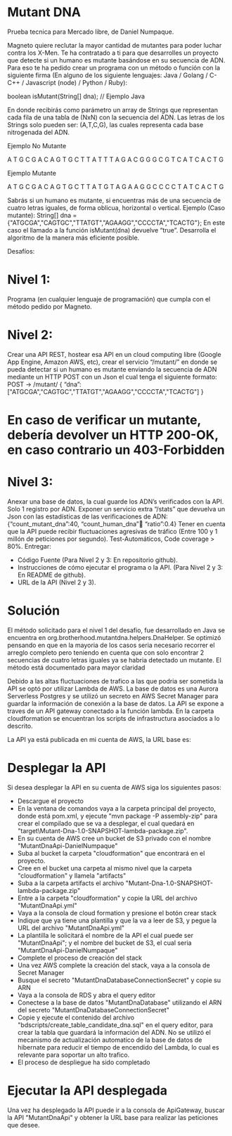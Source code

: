 # Mutant DNA
Prueba tecnica para Mercado libre, de Daniel Numpaque.

Magneto quiere reclutar la mayor cantidad de mutantes para poder luchar contra los X-Men.
Te ha contratado a ti para que desarrolles un proyecto que detecte si un humano es mutante basándose en su secuencia de ADN.
Para eso te ha pedido crear un programa con un método o función con la siguiente firma (En alguno de los siguiente lenguajes: Java / Golang / C-C++ / Javascript (node) / Python / Ruby):

boolean isMutant(String[] dna); // Ejemplo Java

En donde recibirás como parámetro un array de Strings que representan cada fila de una tabla de (NxN) con la secuencia del ADN. Las letras de los Strings solo pueden ser: (A,T,C,G), las cuales representa cada base nitrogenada del ADN.

Ejemplo No Mutante

A T G C G A
C A G T G C
T T A T T T
A G A C G G
G C G T C A
T C A C T G

Ejemplo Mutante

A T G C G A
C A G T G C
T T A T G T
A G A A G G
C C C C T A
T C A C T G

Sabrás si un humano es mutante, si encuentras más de una secuencia de cuatro letras iguales, de forma oblicua, horizontal o vertical.
Ejemplo (Caso mutante):
String[] dna = {"ATGCGA","CAGTGC","TTATGT","AGAAGG","CCCCTA","TCACTG"};
En este caso el llamado a la función isMutant(dna) devuelve “true”.
Desarrolla el algoritmo de la manera más eficiente posible.

Desafíos:
# Nivel 1:
Programa (en cualquier lenguaje de programación) que cumpla con el método pedido por Magneto.

# Nivel 2:
Crear una API REST, hostear esa API en un cloud computing libre (Google App Engine, Amazon AWS, etc), crear el servicio “/mutant/” en donde se pueda detectar si un humano es mutante enviando la secuencia de ADN mediante un HTTP POST con un Json el cual tenga el siguiente formato:
POST → /mutant/
{
“dna”:["ATGCGA","CAGTGC","TTATGT","AGAAGG","CCCCTA","TCACTG"]
}
# En caso de verificar un mutante, debería devolver un HTTP 200-OK, en caso contrario un 403-Forbidden

# Nivel 3:
Anexar una base de datos, la cual guarde los ADN’s verificados con la API.
Solo 1 registro por ADN.
Exponer un servicio extra “/stats” que devuelva un Json con las estadísticas de las verificaciones de ADN: {“count_mutant_dna”:40, “count_human_dna”:100: “ratio”:0.4}
Tener en cuenta que la API puede recibir fluctuaciones agresivas de tráfico (Entre 100 y 1 millón de peticiones por segundo).
Test-Automáticos, Code coverage > 80%.
Entregar:
- Código Fuente (Para Nivel 2 y 3: En repositorio github).
- Instrucciones de cómo ejecutar el programa o la API. (Para Nivel 2 y 3: En README de github).
- URL de la API (Nivel 2 y 3).

# Solución

El método solicitado para el nivel 1 del desafio, fue desarrollado en Java se encuentra en org.brotherhood.mutantdna.helpers.DnaHelper. 
Se optimizó pensando en que en la mayoria de los casos seria necesario recorrer el arreglo completo pero teniendo en cuenta que con solo encontrar 2 secuencias de cuatro letras iguales ya se habria detectado un mutante. El método está documentado para mayor claridad

Debido a las altas fluctuaciones de trafico a las que podria ser sometida la API se optó por utilizar Lambda de AWS. La base de datos es una Aurora Serverless Postgres y se utilizó un secreto en AWS Secret Manager para guardar la información de conexión a la base de datos. La API se expone a traves de un API gateway conectado a la función lambda.
En la carpeta cloudformation se encuentran los scripts de infrastructura asociados a lo descrito.

La API ya está publicada en mi cuenta de AWS, la URL base es:


# Desplegar la API

Si desea desplegar la API en su cuenta de AWS siga los siguientes pasos:
- Descargue el proyecto
- En la ventana de comandos vaya a la carpeta principal del proyecto, donde está pom.xml, y ejecute "mvn package -P assembly-zip" para crear el compilado que se va a desplegar, el cual quedará en "target\Mutant-Dna-1.0-SNAPSHOT-lambda-package.zip".
- En su cuenta de AWS cree un bucket de S3 privado con el nombre "MutantDnaApi-DanielNumpaque"
- Suba al bucket la carpeta "cloudformation" que encontrará en el proyecto.
- Cree en el bucket una carpeta al mismo nivel que la carpeta "cloudformation" y llamela "artifacts"
- Suba a la carpeta artifacts el archivo "Mutant-Dna-1.0-SNAPSHOT-lambda-package.zip"
- Entre a la carpeta "cloudformation" y copie la URL del archivo "MutantDnaApi.yml"
- Vaya a la consola de cloud formation y presione el botón crear stack
- Indique que ya tiene una plantilla y que la va a leer de S3, y pegue la URL del archivo "MutantDnaApi.yml"
- La plantilla le solicitará el nombre de la API el cual puede ser "MutantDnaApi"; y el nombre del bucket de S3, el cual seria "MutantDnaApi-DanielNumpaque"
- Complete el proceso de creación del stack
- Una vez AWS complete la creación del stack, vaya a la consola de Secret Manager
- Busque el secreto "MutantDnaDatabaseConnectionSecret" y copie su ARN
- Vaya a la consola de RDS y abra el query editor
- Conectese a la base de datos "MutantDnaDatabase" utilizando el ARN del secreto "MutantDnaDatabaseConnectionSecret"
- Copie y ejecute el contenido del archivo "bdscripts/create_table_candidate_dna.sql" en el query editor, para crear la tabla que guardará la información del ADN. No se utilizó el mecanismo de actualización automatico de la base de datos de hibernate para reducir el tiempo de encendido del Lambda, lo cual es relevante para soportar un alto trafico.
- El proceso de despliegue ha sido completado

# Ejecutar la API desplegada
Una vez ha desplegado la API puede ir a la consola de ApiGateway, buscar la API "MutantDnaApi" y obtener la URL base para realizar las peticiones que desee.

